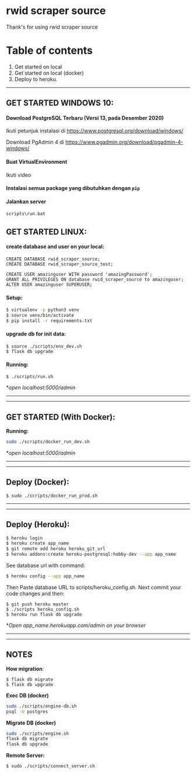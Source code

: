# rwid scraper source
Thank's for using rwid scraper source

# Table of contents
1. Get started on local
2. Get started on local (docker)
3. Deploy to heroku.

<hr>

## GET STARTED WINDOWS 10:
#### Download PostgreSQL Terbaru (Versi 13, pada Desember 2020)
Ikuti petunjuk instalasi di
https://www.postgresql.org/download/windows/

Download PgAdmin 4 di https://www.pgadmin.org/download/pgadmin-4-windows/

#### Buat VirtualEnvironment 
Ikuti video

#### Instalasi semua package yang dibutuhkan dengan `pip`
#### Jalankan server
`scripts\run.bat`

## GET STARTED LINUX:
#### create database and user on your local: 
```
CREATE DATABASE rwid_scraper_source;
CREATE DATABASE rwid_scraper_source_test;

CREATE USER amazinguser WITH password 'amazingPassword';
GRANT ALL PRIVILEGES ON database rwid_scraper_source to amazinguser;
ALTER USER amazinguser SUPERUSER;
```


#### Setup:
```sh
$ virtualenv -p python3 venv
$ source venv/bin/activate
$ pip install -r requirements.txt
```

#### upgrade db for init data:
```
$ source ./scripts/env_dev.sh
$ flask db upgrade
```


#### Running:
```
$ ./scripts/run.sh
```
**open localhost:5000/admin*
<hr><hr>


## GET STARTED (With Docker):
**Running:**
```sh
sudo ./scripts/docker_run_dev.sh
```
**open localhost:5000/admin*


<hr><hr>

## Deploy (Docker):
```
$ sudo ./scripts/docker_run_prod.sh
```

<hr><hr>

## Deploy (Heroku):

```sh
$ heroku login
$ heroku create app_name
$ git remote add heroku heroku_git_url
$ heroku addons:create heroku-postgresql:hobby-dev --app app_name
```

See database url with command:
```sh
$ heroku config --app app_name
```
Then Paste database URL to scripts/heroku_config.sh. Next commit your code changes and then:

```shell script
$ git push heroku master
$ ./scripts heroku_config.sh
$ heroku run flask db upgrade
```
**Open app_name.herokuapp.com/admin on your browser*






<hr><hr>

## NOTES
**How migration**:
```
$ flask db migrate
$ flask db upgrade
```

**Exec DB (docker)**
```sh
sudo ./scripts/engine-db.sh
psql -U postgres
```

**Migrate DB (docker)**
```sh
sudo ./scripts/engine.sh
flask db migrate
flask db upgrade
```

**Remote Server:**
```sh
$ sudo ./scripts/connect_server.sh
```

